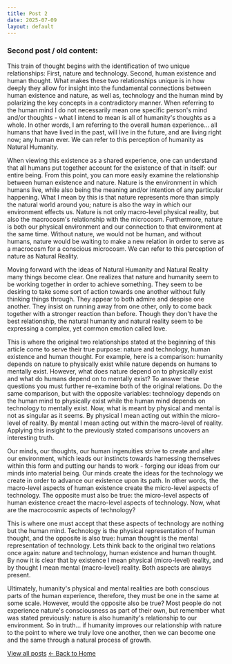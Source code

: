 ```yaml
---
title: Post 2
date: 2025-07-09
layout: default
---
```


### Second post / old content:

This train of thought begins with the identification of two unique relationships: First, nature and technology. Second, human existence and human thought. What makes these two relationships unique is in how deeply they allow for insight into the fundamental connections between human existence and nature, as well as, technology and the human mind by polarizing the key concepts in a contradictory manner. When referring to the human mind I do not necessarily mean one specific person's mind and/or thoughts - what I intend to mean is all of humanity's thoughts as a whole. In other words, I am referring to the overall human experience... all humans that have lived in the past, will live in the future, and are living right now; any human ever. We can refer to this perception of humanity as Natural Humanity.

When viewing this existence as a shared experience, one can understand that all humans put together account for the existence of that in itself: our entire being. From this point, you can more easily examine the relationship between human existence and nature. Nature is the environment in which humans live, while also being the meaning and/or intention of any particular happening. What I mean by this is that nature represents more than simply the natural world around you; nature is also the way in which our environment effects us. Nature is not only macro-level physical reality, but also the macrocosm's relationship with the microcosm. Furthermore, nature is both our physical environment and our connection to that environment at the same time. Without nature, we would not be human, and without humans, nature would be waiting to make a new relation in order to serve as a macrocosm for a conscious microcosm. We can refer to this perception of nature as Natural Reality.

Moving forward with the ideas of Natural Humanity and Natural Reality many things become clear. One realizes that nature and humanity seem to be working together in order to achieve something. They seem to be desiring to take some sort of action towards one another without fully thinking things through. They appear to both admire and despise one another. They insist on running away from one other, only to come back together with a stronger reaction than before. Though they don't have the best relationship, the natural humanity and natural reality seem to be expressing a complex, yet common emotion called love.

This is where the original two relationships stated at the beginning of this article come to serve their true purpose: nature and technology, human existence and human thought. For example, here is a comparison: humanity depends on nature to physically exist while nature depends on humans to mentally exist. However, what does nature depend on to physically exist and what do humans depend on to mentally exist? To answer these questions you must further re-examine both of the original relations. Do the same comparison, but with the opposite variables: technology depends on the human mind to physically exist while the human mind depends on technology to mentally exist. Now, what is meant by physical and mental is not as singular as it seems. By physical I mean acting out within the micro-level of reality. By mental I mean acting out within the macro-level of reality. Applying this insight to the previously stated comparisons uncovers an interesting truth.

Our minds, our thoughts, our human ingenuities strive to create and alter our environment, which leads our instincts towards harnessing themselves within this form and putting our hands to work - forging our ideas from our minds into material being. Our minds create the ideas for the technology we create in order to advance our existence upon its path. In other words, the macro-level aspects of human existence create the micro-level aspects of technology. The opposite must also be true: the micro-level aspects of human existence creaet the macro-level aspects of technology. Now, what are the macrocosmic aspects of technology?

This is where one must accept that these aspects of technology are nothing but the human mind. Technology is the physical representation of human thought, and the opposite is also true: human thought is the mental representation of technology. Lets think back to the original two relations once again: nature and technology, human existence and human thought. By now it is clear that by existence I mean physical (micro-level) reality, and by thought I mean mental (macro-level) reality. Both aspects are always present.

Ultimately, humanity's physical and mental realities are both conscious parts of the human experience, therefore, they must be one in the same at some scale. However, would the opposite also be true? Most people do not experience nature's consciousness as part of their own, but remember what was stated previously: nature is also humanity's relationship to our environment. So in truth... if humanity improves our relationship with nature to the point to where we truly love one another, then we can become one and the same through a natural process of growth.


[View all posts](/posts)
[← Back to Home](/)